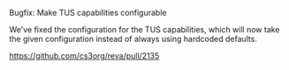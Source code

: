 Bugfix: Make TUS capabilities configurable

We've fixed the configuration for the TUS capabilities, which will now take the given configuration instead of always using hardcoded defaults.

https://github.com/cs3org/reva/pull/2135
